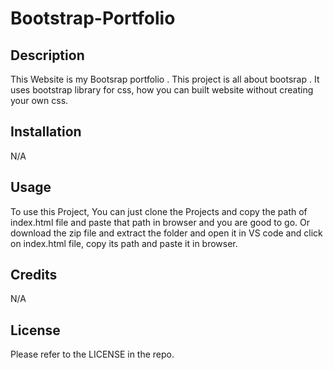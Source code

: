# Bootstrap-Portfolio

## Description

This Website is my Bootsrap portfolio . This project is all about bootsrap . It uses bootstrap library for css, how you can built website without creating your own css.

## Installation

N/A

## Usage

To use this Project, You can just clone the Projects and copy the path of index.html file and paste that path in browser and you are good to go. Or download the zip file and extract the folder and open it in VS code and click on index.html file, copy its path and paste it in browser.

## Credits

N/A

## License

Please refer to the LICENSE in the repo.
